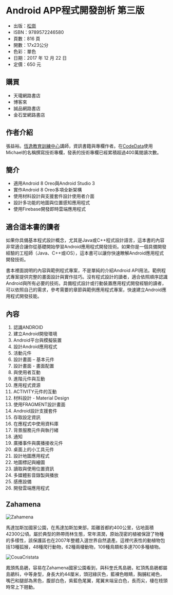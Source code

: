 # Android APP程式開發剖析 第三版

* 出版：[松崗](http://www.kingsinfo.com.tw/module.php?i=item&tid=8506)
* ISBN：9789572246580
* 頁數：816 頁
* 開數：17x23公分
* 色彩：單色
* 日期：2017 年 12 月 22 日
* 定價：650 元

## 購買

* 天瓏網路書店
* 博客來
* 誠品網路書店
* 金石堂網路書店

## 作者介紹
張益裕。[恆逸教育訓練中心](https://www.uuu.com.tw/)講師，資訊書籍與專欄作者。在[CodeData](http://www.codedata.com.tw/author/michael)使用Michael的名稱撰寫技術專欄，發表的技術專欄已經累積超過400萬閱讀次數。

## 簡介 

* 適用Android 8 Oreo與Android Studio 3
* 實作Android 8 Oreo多項全新架構
* 使用材料設計與支援套件設計使用者介面
* 設計多功能的地圖與位置感知應用程式
* 使用Firebase開發即時雲端應用程式

## 適合這本書的讀者

如果你具備基本程式設計概念，尤其是Java或C++程式設計語言，這本書的內容非常適合讓你從基礎開始學習Android應用程式開發技術。如果你是一個具備開發經驗的工程師（Java、C++或iOS），這本書可以讓你快速瞭解Android應用程式開發技術。

書本裡面說明的內容與範例程式專案，不是單純的介紹Android API用法。範例程式專案提供完整的畫面設計與實作技巧。沒有程式設計的讀者，適合依照順序認識Android與所有必要的技術。具備程式設計或行動裝置應用程式開發經驗的讀者，可以依照自己的需求，參考需要的章節與範例應用程式專案，快速建立Android應用程式開發技能。

## 內容

1. 認識ANDROID
2. 建立Android開發環境
3. Android平台與模擬裝置
4. 設計Android應用程式
5. 活動元件
6. 設計畫面 – 基本元件
7. 設計畫面 - 畫面配置
8. 與使用者互動
9. 進階元件與互動
10. 應用程式資源
11. ACTIVITY元件的互動
12. 材料設計 - Material Design
13. 使用FRAGMENT設計畫面
14. Android設計支援套件	
15. 存取設定資訊
16. 在應程式中使用資料庫
17. 背景服務元件與執行緒
18. 通知
19. 廣播事件與廣播接收元件
20. 桌面上的小工具元件
21. 設計地圖應用程式	
22. 地圖標記與繪圖
23. 讀取與使用位置資訊
24. 多媒體影音錄製與播放
25. 感應設備
26. 開發雲端應用程式

## Zahamena

![Zahamena](https://raw.githubusercontent.com/macdidi5/Zahamena/master/resources/ZahamenaS.jpg)

馬達加斯加國家公園，在馬達加斯加東部，距離首都約400公里，佔地面積42300公頃。屬於典型的熱帶雨林生態，常年濕潤，原始茂密的植被保證了物種的多樣性，該保護區也在2007年整體入選世界自然遺產。這裡代表性的動植物包括13種狐猴，48種爬行動物，62種兩棲動物，109種鳥類和多達700多種植物。

![CouaCristata](https://raw.githubusercontent.com/macdidi5/Zahamena/master/resources/CouaCristataS.jpg)

鳳頭馬島鵑，容易在Zahamena國家公園看到，與科奎氏馬島鵑，紅頂馬島鵑都屬島鵑科，中等身型，身長大約44厘米，頭冠綠灰色，藍裸色眼睛，胸脯紅褐色，嘴巴和腿部為黑色，腹部白色，紫藍色尾翼，尾翼末端呈白色，長而尖，棲在枝頭時常上下翹動。
